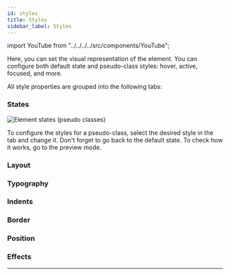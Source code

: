 ```yaml
---
id: styles
title: Styles
sidebar_label: Styles
---
```


import YouTube from "../../../../src/components/YouTube";

<YouTube videoId="kDEtTCMTEY8" />

Here, you can set the visual representation of the element. You can configure both default state and pseudo-class styles: hover, active, focused, and more.

All style properties are grouped into the following tabs:

### States

![Element states (pseudo classes)](/scr/props-panel-styles-states.png)

To configure the styles for a pseudo-class, select the desired style in the tab and change it. Don't forget to go back to the default state. To check how it works, go to the preview mode.

### Layout

<YouTube videoId="poqFYGSi8Qg" />

### Typography

<YouTube videoId="rDvkk93OiQA" />

### Indents

<YouTube videoId="og2CZMritoY" />

### Border

<YouTube videoId="_lBpE4uFhkk" />

### Position

<YouTube videoId="Y-MOOBqjSg4" />

### Effects

<YouTube videoId="esh5UtPaXcU" />

---
